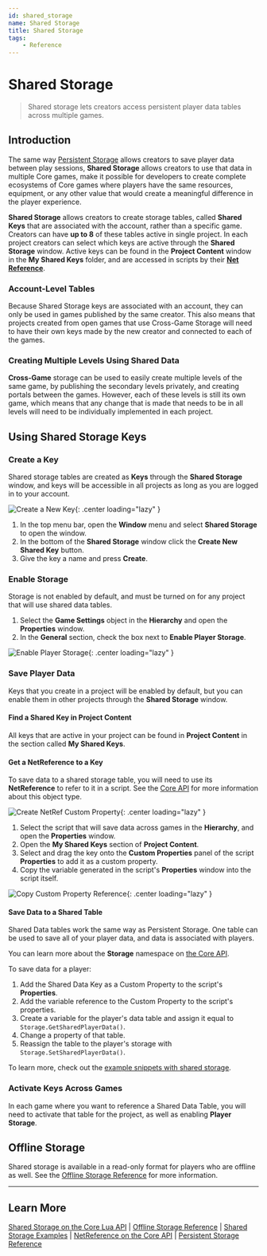 ```yaml
---
id: shared_storage
name: Shared Storage
title: Shared Storage
tags:
    - Reference
---
```


# Shared Storage

> Shared storage lets creators access persistent player data tables across multiple games.

## Introduction

The same way [Persistent Storage](persistent_storage.md) allows creators to save player data between play sessions, **Shared Storage** allows creators to use that data in multiple Core games, make it possible for developers to create complete ecosystems of Core games where players have the same resources, equipment, or any other value that would create a meaningful difference in the player experience.

**Shared Storage** allows creators to create storage tables, called **Shared Keys** that are associated with the account, rather than a specific game. Creators can have **up to 8** of these tables active in single project. In each project creators can select which keys are active through the **Shared Storage** window. Active keys can be found in the **Project Content** window in the **My Shared Keys** folder, and are accessed in scripts by their [**Net Reference**](../api/netreference.md).

### Account-Level Tables

Because Shared Storage keys are associated with an account, they can only be used in games published by the same creator. This also means that projects created from open games that use Cross-Game Storage will need to have their own keys made by the new creator and connected to each of the games.

### Creating Multiple Levels Using Shared Data

**Cross-Game** storage can be used to easily create multiple levels of the same game, by publishing the secondary levels privately, and creating portals between the games. However, each of these levels is still its own game, which means that any change that is made that needs to be in all levels will need to be individually implemented in each project.

## Using Shared Storage Keys

### Create a Key

Shared storage tables are created as **Keys** through the **Shared Storage** window, and keys will be accessible in all projects as long as you are logged in to your account.

![Create a New Key](../img/Storage/OpenSharedStorage.png){: .center loading="lazy" }

1. In the top menu bar, open the **Window** menu and select **Shared Storage** to open the window.
2. In the bottom of the **Shared Storage** window click the **Create New Shared Key** button.
3. Give the key a name and press **Create**.

### Enable Storage

Storage is not enabled by default, and must be turned on for any project that will use shared data tables.

1. Select the **Game Settings** object in the **Hierarchy** and open the **Properties** window.
2. In the **General** section, check the box next to **Enable Player Storage**.

![Enable Player Storage](../img/Storage/EnablePlayerStorage.png){: .center loading="lazy" }

### Save Player Data

Keys that you create in a project will be enabled by default, but you can enable them in other projects through the **Shared Storage** window.

#### Find a Shared Key in Project Content

All keys that are active in your project can be found in **Project Content** in the section called **My Shared Keys**.

#### Get a NetReference to a Key

To save data to a shared storage table, you will need to use its **NetReference** to refer to it in a script. See the [Core API](../api/netreference.md) for more information about this object type.

![Create NetRef Custom Property](../img/Storage/AddNetReferenceCustomProperty.png){: .center loading="lazy" }

1. Select the script that will save data across games in the **Hierarchy**, and open the **Properties** window.
2. Open the **My Shared Keys** section of **Project Content**.
3. Select and drag the key onto the **Custom Properties** panel of the script **Properties** to add it as a custom property.
4. Copy the variable generated in the script's **Properties** window into the script itself.

![Copy Custom Property Reference](../img/Storage/SelectCustomPropertyReference.png){: .center loading="lazy" }

#### Save Data to a Shared Table

Shared Data tables work the same way as Persistent Storage. One table can be used to save all of your player data, and data is associated with players.

You can learn more about the **Storage** namespace on [the Core API](../api/storage.md).

To save data for a player:

1. Add the Shared Data Key as a Custom Property to the script's **Properties**.
2. Add the variable reference to the Custom Property to the script's properties.
3. Create a variable for the player's data table and assign it equal to `Storage.GetSharedPlayerData()`.
4. Change a property of that table.
5. Reassign the table to the player's storage with `Storage.SetSharedPlayerData()`.

To learn more, check out the [example snippets with shared storage](../api/storage.md).

### Activate Keys Across Games

In each game where you want to reference a Shared Data Table, you will need to activate that table for the project, as well as enabling **Player Storage**.

## Offline Storage

Shared storage is available in a read-only format for players who are offline as well. See the [Offline Storage Reference](offline_storage.md) for more information.

---

## Learn More

[Shared Storage on the Core Lua API](../api/storage.md) | [Offline Storage Reference](offline_storage.md) | [Shared Storage Examples](../api/storage.md#examples) | [NetReference on the Core API](../api/netreference.md) | [Persistent Storage Reference](persistent_storage.md)
